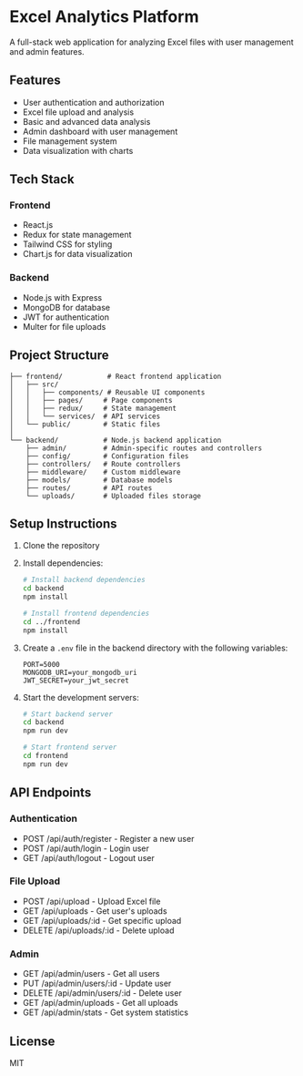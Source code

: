 # Excel Analytics Platform

A full-stack web application for analyzing Excel files with user management and admin features.

## Features

- User authentication and authorization
- Excel file upload and analysis
- Basic and advanced data analysis
- Admin dashboard with user management
- File management system
- Data visualization with charts

## Tech Stack

### Frontend
- React.js
- Redux for state management
- Tailwind CSS for styling
- Chart.js for data visualization

### Backend
- Node.js with Express
- MongoDB for database
- JWT for authentication
- Multer for file uploads

## Project Structure

```
├── frontend/           # React frontend application
│   ├── src/
│   │   ├── components/ # Reusable UI components
│   │   ├── pages/     # Page components
│   │   ├── redux/     # State management
│   │   └── services/  # API services
│   └── public/        # Static files
│
└── backend/           # Node.js backend application
    ├── admin/         # Admin-specific routes and controllers
    ├── config/        # Configuration files
    ├── controllers/   # Route controllers
    ├── middleware/    # Custom middleware
    ├── models/        # Database models
    ├── routes/        # API routes
    └── uploads/       # Uploaded files storage
```

## Setup Instructions

1. Clone the repository
2. Install dependencies:
   ```bash
   # Install backend dependencies
   cd backend
   npm install

   # Install frontend dependencies
   cd ../frontend
   npm install
   ```

3. Create a `.env` file in the backend directory with the following variables:
   ```
   PORT=5000
   MONGODB_URI=your_mongodb_uri
   JWT_SECRET=your_jwt_secret
   ```

4. Start the development servers:
   ```bash
   # Start backend server
   cd backend
   npm run dev

   # Start frontend server
   cd frontend
   npm run dev
   ```

## API Endpoints

### Authentication
- POST /api/auth/register - Register a new user
- POST /api/auth/login - Login user
- GET /api/auth/logout - Logout user

### File Upload
- POST /api/upload - Upload Excel file
- GET /api/uploads - Get user's uploads
- GET /api/uploads/:id - Get specific upload
- DELETE /api/uploads/:id - Delete upload

### Admin
- GET /api/admin/users - Get all users
- PUT /api/admin/users/:id - Update user
- DELETE /api/admin/users/:id - Delete user
- GET /api/admin/uploads - Get all uploads
- GET /api/admin/stats - Get system statistics

## License

MIT
